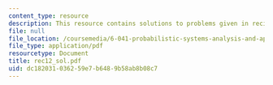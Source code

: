 ```yaml
---
content_type: resource
description: This resource contains solutions to problems given in recitaion twelve.
file: null
file_location: /coursemedia/6-041-probabilistic-systems-analysis-and-applied-probability-spring-2006/dc182031036259e7b6489b58ab8b08c7_rec12_sol.pdf
file_type: application/pdf
resourcetype: Document
title: rec12_sol.pdf
uid: dc182031-0362-59e7-b648-9b58ab8b08c7
---
```

